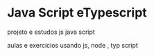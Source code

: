 # Java Script eTypescript 
 projeto e estudos js java script 
 
aulas e exercícios usando js, node , typ script